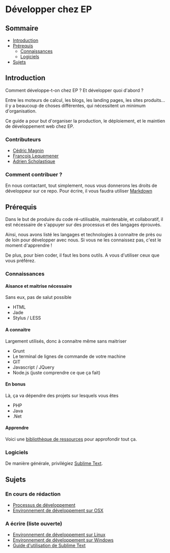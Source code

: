 Développer chez EP
=

## Sommaire

* [Introduction](#markdown-header-introduction)
* [Prérequis](#markdown-header-prerequis)
    * [Connaissances](#markdown-header-connaissances)
    * [Logiciels](#markdown-header-logiciels)
* [Sujets](#markdown-header-sujets)

## Introduction

Comment développe-t-on chez EP ? Et développer quoi d'abord ?

Entre les moteurs de calcul, les blogs, les landing pages, les sites produits... il y a beaucoup de choses différentes, qui nécessitent un minimum d'organisation.

Ce guide a pour but d'organiser la production, le déploiement, et le maintien de développement web chez EP.

### Contributeurs

* [Cédric Magnin](https://bitbucket.org/cedric-ep)
* [François Lequemener](https://bitbucket.org/francoislequemener)
* [Adrien Scholastique](https://bitbucket.org/AdrienSCHO)

### Comment contribuer ?

En nous contactant, tout simplement, nous vous donnerons les droits de développeur sur ce repo. Pour écrire, il vous faudra utiliser [Markdown](http://daringfireball.net/projects/markdown/)

## Prérequis

Dans le but de produire du code ré-utilisable, maintenable, et collaboratif, il est nécessaire de s'appuyer sur des processus et des langages éprouvés.

Ainsi, nous avons listé les langages et technologies à connaitre de près ou de loin pour développer avec nous. Si vous ne les connaissez pas, c'est le moment d'apprendre !

De plus, pour bien coder, il faut les bons outils. A vous d'utiliser ceux que vous préférez.

### Connaissances

#### Aisance et maitrise nécessaire

Sans eux, pas de salut possible

* HTML
* Jade
* Stylus / LESS

#### A connaitre

Largement utilisés, donc à connaitre même sans maitriser

* Grunt
* Le terminal de lignes de commande de votre machine
* GIT
* Javascript / JQuery
* Node.js (juste comprendre ce que ça fait)

#### En bonus

Là, ça va dépendre des projets sur lesquels vous êtes

* PHP
* Java
* .Net

#### Apprendre

Voici une [bibliothèque de ressources](https://bitbucket.org/energieperspective/developpement-web-chez-ep/src/master/bibliotheque) pour approfondir tout ça.

### Logiciels

De manière générale, privilégiez [Sublime Text](http://www.sublimetext.com/).

## Sujets

### En cours de rédaction

* [Processus de développement](https://bitbucket.org/energieperspective/developpement-web-chez-ep/src/master/processus)
* [Environnement de développement sur OSX](https://bitbucket.org/energieperspective/developpement-web-chez-ep/src/master/environnement-osx)

### A écrire (liste ouverte)

* [Environnement de développement sur Linux]()
* [Environnement de développement sur Windows]()
* [Guide d'utilisation de Sublime Text]()
